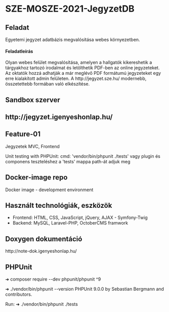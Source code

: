 # SZE-MOSZE-2021-JegyzetDB

<p>
  <h2>Feladat</h2> Egyetemi jegyzet adatbázis megvalósítása webes környezetben.
 </p>
 
 <p>
 <h4>Feladatleírás</h4>
Olyan webes felület megvalósítása, amelyen a hallgatók kikereshetik a tárgyakhoz tartozó irodalmat és letölthetik PDF-ben az online jegyzeteket. Az oktatók hozzá adhatják a már meglévő PDF formátumú jegyzeteket egy erre kialakított admin felületen. 
A http://jegyzet.sze.hu/ modernebb, összetettebb formában való elkészítése.
  </p>

<h2>Sandbox szerver</h2>
<h2>http://jegyzet.igenyeshonlap.hu/</h2>

<h2>Feature-01</h2>
<p>Jegyzetek MVC, Frontend</p>

<p>
  Unit testing with PHPUnit:
  cmd: 'vendor/bin/phpunit ./tests' vagy plugin és componens teszteléshez a 'tests' mappa path-át adjuk meg
</p>


<h2>Docker-image repo</h2>
<p>Docker image - development environment</p>

<h2>Használt technológiák, eszközök</h2>
  <ul>
    <li>Frontend: HTML, CSS, JavaScript, jQuery, AJAX - Symfony-Twig </li>
    <li>Backend: MySQL, Laravel-PHP, OctoberCMS framwork </li>

  </ul>

<h2>Doxygen dokumentáció </h2>
http://note-dok.igenyeshonlap.hu/

<h2>PHPUnit </h2>
➜ composer require --dev phpunit/phpunit ^9

➜ ./vendor/bin/phpunit --version
PHPUnit 9.0.0 by Sebastian Bergmann and contributors.

Run: 
➜ ./vendor/bin/phpunit ./tests

